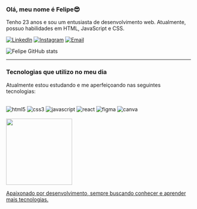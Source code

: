 ### Olá, meu nome é Felipe😎</br>
Tenho 23 anos e sou um entusiasta de desenvolvimento web. Atualmente, possuo habilidades em HTML, JavaScript e CSS.

[![Linkedln](https://img.shields.io/badge/LinkedIn-0077B5?style=for-the-badge&logo=linkedin&logoColor=white)](https://www.linkedin.com/in/felipefsousa/)
[![Instagram](https://img.shields.io/badge/Instagram-E4405F?style=for-the-badge&logo=instagram&logoColor=white)](https://www.instagram.com/felipe.ff18/)
[![Email](https://img.shields.io/badge/Gmail-D14836?style=for-the-badge&logo=gmail&logoColor=white)](mailto:felipe.dev803@gmail.com)

![Felipe GitHub stats](https://github-readme-stats-sigma-five.vercel.app/api?username=FelipeNer0&show_icons=true&theme=dracula)

<hr>

### Tecnologias que utilizo no meu dia
Atualmente estou estudando e me aperfeiçoando nas seguintes tecnologias:

<div style="display: inline_block"></br>
  <img align="center" alt="html5" src="https://img.shields.io/badge/HTML5-E34F26?style=for-the-badge&logo=html5&logoColor=white" />
  <img align="center" alt="css3" src="https://img.shields.io/badge/CSS3-1572B6?style=for-the-badge&logo=css3&logoColor=white" />
  <img align="center" alt="javascript" src="https://img.shields.io/badge/JavaScript-F7DF1E?style=for-the-badge&logo=javascript&logoColor=black" />
  <img align="center" alt="react" src="https://img.shields.io/badge/React-20232A?style=for-the-badge&logo=react&logoColor=61DAFB" />
  <img align="center" alt="figma" src="https://img.shields.io/badge/Figma-F24E1E?style=for-the-badge&logo=figma&logoColor=white" />
  <img align="center" alt="canva" src="https://img.shields.io/badge/Canva-%2300C4CC.svg?&style=for-the-badge&logo=Canva&logoColor=white" />
</div><br/>
<div>
 <a href="https://github.com/ademar-costa">
 <img height="180em" src="https://github-readme-stats-sigma-five.vercel.app/api/top-langs/?username=FelipeNer0&layout=compact&langs_count=7&theme=dracula"/>
</div>
   
Apaixonado por desenvolvimento, sempre buscando conhecer e aprender mais tecnologias.
